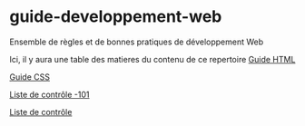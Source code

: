 # guide-developpement-web
Ensemble de règles et de bonnes pratiques de développement Web

Ici, il y aura une table des matieres du contenu de ce repertoire
[Guide HTML](guide-html.md) 

[Guide CSS](guide-css.md) 

[Liste de contrôle -101](liste-de-controle-101.md) 

[Liste de contrôle](liste-de-controle.md) 
